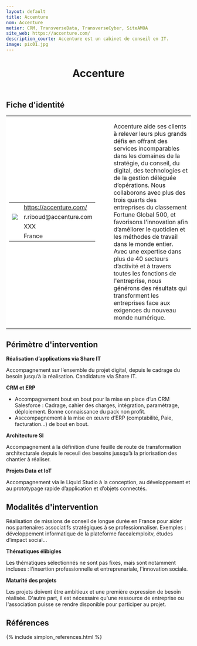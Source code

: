 ```yaml
---
layout: default
title: Accenture
nom: Accenture
metier: CRM, TransverseData, TransverseCyber, SiteAMOA
site_web: https://accenture.com/
description_courte: Accenture est un cabinet de conseil en IT.
image: pic01.jpg
---
```


<header>
	<h1> Accenture </h1>
</header>

<div class="main">
	<h2> Fiche d'identité </h2>
	<table style="border-collapse: collapse;">
		<tr style="border: none; background-color:#FFFFFF;">
			<td style="border: none; background-color:#FFFFFF;width:20%;height:80%;">
				<div class="fiche_contact" style="">
					<table style="border-collapse: collapse;">
						<tr class="site_web" style="border: none; background-color:#FFFFFF;">
							<td style="border: none;">
								<img src="" class="fiche_icone"/>
							</td>
							<td style="border: none;">
								<a href="https://accenture.com"> https://accenture.com/ </a>
							</td>
						</tr>
						<tr class="contact" style="border: none; background-color:#FFFFFF;">
							<td style="border: none;display: table-cell;">
								<img src="{{site.url}}{{site.baseurl}}/images/email_icon.png" class="image" style="max-width:150%;vertical-align: middle;"/>
							</td>
							<td style="border: none;">
								r.riboud@accenture.com
							</td>
						</tr>
						<tr class="telephone" style="border: none; background-color:#FFFFFF;">
							<td style="border: none;">
								<img src="" class="fiche_icone"/>
							</td>
							<td style="border: none;">
								XXX
							</td>
						</tr>
						<tr class="zone" style="border: none; background-color:#FFFFFF;">
							<td style="border: none;">
								<img src="" class="fiche_icone"/>
							</td>
							<td style="border: none;">
								France
							</td>
						</tr>
					</table>
				</div>
			</td>
			<td style="width:10%;"/>
			<td style="background-color:#FFFFFF; width:60%;">
				<div class="fiche_identite">
					<p style="font-weight:normal;">
					Accenture aide ses clients à relever leurs plus grands défis en offrant des services incomparables dans les domaines de la stratégie, du conseil, du digital, des technologies et de la gestion déléguée d’opérations. Nous collaborons avec plus des trois quarts des entreprises du classement Fortune Global 500, et favorisons l'innovation afin d’améliorer le quotidien et les méthodes de travail dans le monde entier. Avec une expertise dans plus de 40 secteurs d’activité et à travers toutes les fonctions de l'entreprise, nous générons des résultats qui transforment les entreprises face aux exigences du nouveau monde numérique.
					</p>
				</div>
			</td>
		</tr>
	</table>
	<div class="perimetre_intervention">
		<h2> Périmètre d'intervention </h2>
		<strong>Réalisation d’applications via Share IT</strong>
		<p> Accompagnement sur l’ensemble du projet digital, depuis le cadrage du besoin jusqu’à la réalisation. Candidature via Share IT.</p>
		<strong>CRM et ERP</strong>
		<ul><li> Accompagnement bout en bout pour la mise en place d’un CRM Salesforce : Cadrage, cahier des charges, intégration, paramétrage, déploiement. Bonne connaissance du pack non profit.</li>
		<li> Asccompagnement à la mise en œuvre d’ERP (comptabilité, Paie, facturation…) de bout en bout.</li></ul>
		<strong>Architecture SI</strong>
		<p>Accompagnement à la définition d’une feuille de route de transformation architecturale depuis le receuil des besoins jussqu’à la priorisation des chantier à réaliser.</p>
		<strong>Projets Data et IoT</strong>
		<p>Accompagnement via le Liquid Studio à la conception, au développement et au prototypage rapide d’application et d’objets connectés.</p>
	</div>
	<div class="modalite_intervention">
		<h2> Modalités d'intervention </h2>
		<p> Réalisation de missions de conseil de longue durée en France pour aider nos partenaires associatifs stratégiques à se professionnaliser. Exemples : développement informatique de la plateforme facealemploitv, études d’impact social...  </p>
		<strong>Thématiques élibigles</strong>
		<p>Les thématiques sélectionnés ne sont pas fixes, mais sont notamment incluses : l'insertion professionnelle et entreprenariale, l'innovation sociale.</p>
		<strong>Maturité des projets</strong>
		<p>Les projets doivent être ambitieux et une première expression de besoin réalisée. D'autre part, il est nécessaire qu'une ressource de entreprise ou l'association puisse se rendre disponible pour participer au projet.</p>
	</div>
</div>
<footer class="references">
	<h2> Références </h2>
	{% include simplon_references.html %}
</footer>

